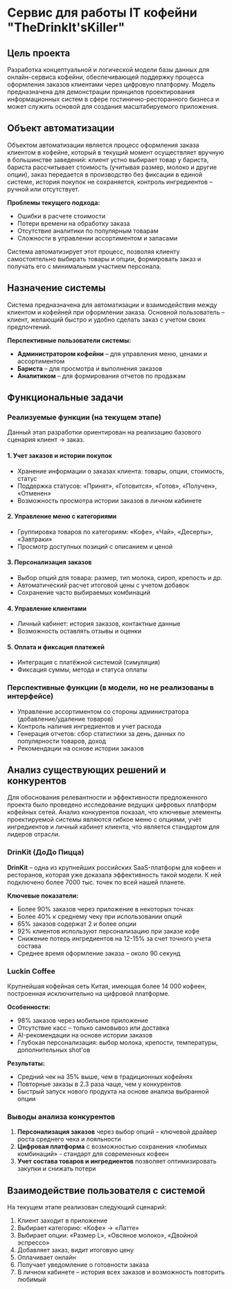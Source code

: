 # Сервис для работы IT кофейни "TheDrinkIt'sKiller"

## Цель проекта
Разработка концептуальной и логической модели базы данных для онлайн-сервиса кофейни, обеспечивающей поддержку процесса оформления заказов клиентами через цифровую платформу. Модель предназначена для демонстрации принципов проектирования информационных систем в сфере гостинично-ресторанного бизнеса и может служить основой для создания масштабируемого приложения.

## Объект автоматизации
Объектом автоматизации является процесс оформления заказа клиентом в кофейне, который в текущий момент осуществляет вручную в большинстве заведений: клиент устно выбирает товар у бариста, бариста рассчитывает стоимость (учитывая размер, молоко и другие опции), заказ передается в производство без фиксации в единой системе, история покупок не сохраняется, контроль ингредиентов – ручной или отсутствует.

**Проблемы текущего подхода:**
- Ошибки в расчете стоимости
- Потери времени на обработку заказа  
- Отсутствие аналитики по популярным товарам
- Сложности в управлении ассортиментом и запасами

Система автоматизирует этот процесс, позволяя клиенту самостоятельно выбирать товары и опции, формировать заказ и получать его с минимальным участием персонала.

## Назначение системы
Система предназначена для автоматизации и взаимодействия между клиентом и кофейней при оформлении заказа. Основной пользователь – клиент, желающий быстро и удобно сделать заказ с учетом своих предпочтений.

**Перспективные пользователи системы:**
- **Администратором кофейни** – для управления меню, ценами и ассортиментом
- **Бариста** – для просмотра и выполнения заказов
- **Аналитиком** – для формирования отчетов по продажам

## Функциональные задачи

### Реализуемые функции (на текущем этапе)
Данный этап разработки ориентирован на реализацию базового сценария клиент → заказ.

#### 1. Учет заказов и истории покупок
- Хранение информации о заказах клиента: товары, опции, стоимость, статус
- Поддержка статусов: «Принят», «Готовится», «Готов», «Получен», «Отменен»
- Возможность просмотра истории заказов в личном кабинете

#### 2. Управление меню с категориями
- Группировка товаров по категориям: «Кофе», «Чай», «Десерты», «Завтраки»
- Просмотр доступных позиций с описанием и ценой

#### 3. Персонализация заказов
- Выбор опций для товара: размер, тип молока, сироп, крепость и др.
- Автоматический расчет итоговой цены с учетом добавок
- Сохранение часто выбираемых комбинаций

#### 4. Управление клиентами
- Личный кабинет: история заказов, контактные данные
- Возможность оставлять отзывы и оценки

#### 5. Оплата и фиксация платежей
- Интеграция с платёжной системой (симуляция)
- Фиксация суммы, метода и статуса оплаты

### Перспективные функции (в модели, но не реализованы в интерфейсе)
- Управление ассортиментом со стороны администратора (добавление/удаление товаров)
- Контроль наличия ингредиентов и учет расхода
- Генерация отчетов: сбор статистики за день, данных по популярности товаров, доход
- Рекомендации на основе истории заказов

## Анализ существующих решений и конкурентов

Для обоснования релевантности и эффективности предложенного проекта было проведено исследование ведущих цифровых платформ кофейных сетей. Анализ конкурентов показал, что ключевые элементы проектируемой системы являются гибкое меню с опциями, учёт ингредиентов и личный кабинет клиента, что является стандартом для лидеров отрасли.

### DrinKit (ДоДо Пицца)
**DrinKit** – одна из крупнейших российских SaaS-платформ для кофеен и ресторанов, которая уже доказала эффективность такой модели. К ней подключено более 7000 тыс. точек по всей нашей планете.

**Ключевые показатели:**
- Более 90% заказов через приложение в некоторых точках
- Более 40% к среднему чеку при использовании опций
- 65% заказов содержат 2 и более опции
- 92% клиентов используют персонализацию при заказе кофе
- Снижение потерь ингредиентов на 12-15% за счет точного учета состава
- Среднее время оформление заказа – около 90 секунд

### Luckin Coffee
Крупнейшая кофейная сеть Китая, имеющая более 14 000 кофеен, построенная исключительно на цифровой платформе.

**Особенности:**
- 98% заказов через мобильное приложение
- Отсутствие касс – только самовывоз или доставка
- AI-рекомендации на основе истории заказов
- Глубокая персонализация: выбор молока, крепости, температуры, дополнительных shot'ов

**Результаты:**
- Средний чек на 35% выше, чем в традиционных кофейнях
- Повторные заказы в 2.3 раза чаще, чем у конкурентов
- Быстрый запуск нового продукта на основе анализа выбранной опции

### Выводы анализа конкурентов
1. **Персонализация заказов** через выбор опций – ключевой драйвер роста среднего чека и лояльности
2. **Цифровая платформа** с возможностью сохранения «любимых комбинаций» - стандарт для современных кофеен
3. **Учет состава товаров и ингредиентов** позволяет оптимизировать закупки и снижать потери

## Взаимодействие пользователя с системой

На текущем этапе реализован следующий сценарий:

1. Клиент заходит в приложение
2. Выбирает категорию: «Кофе» → «Латте»
3. Выбирает опции: «Размер L», «Овсяное молоко», «Двойной эспрессо»
4. Добавляет заказ, видит итоговую цену
5. Оплачивает онлайн
6. Получает уведомление о готовности заказа
7. В личном кабинете – история всех заказов и возможность повторить любимый
